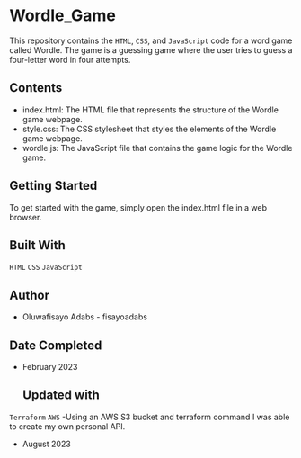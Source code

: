 # Wordle_Game

This repository contains the `HTML`, `CSS`, and `JavaScript` code for a word game called Wordle. The game is a guessing game where the user tries to guess a four-letter word in four attempts.

## Contents
- index.html: The HTML file that represents the structure of the Wordle game webpage.
- style.css: The CSS stylesheet that styles the elements of the Wordle game webpage.
- wordle.js: The JavaScript file that contains the game logic for the Wordle game.

## Getting Started
To get started with the game, simply open the index.html file in a web browser.

## Built With
`HTML`
`CSS`
`JavaScript`

## Author
- Oluwafisayo Adabs - fisayoadabs

## Date Completed
- February 2023

  ## Updated with
`Terraform`
`AWS`
-Using an AWS S3 bucket and terraform command I was able to create my own personal API.
- August 2023
